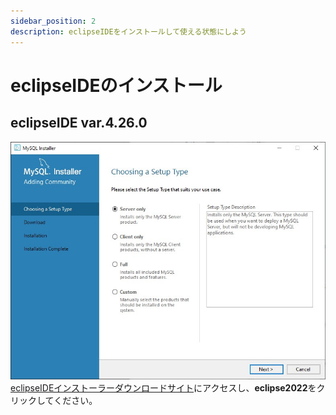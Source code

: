 ```yaml
---
sidebar_position: 2
description: eclipseIDEをインストールして使える状態にしよう
---
```

# eclipseIDEのインストール
## eclipseIDE var.4.26.0
![eclipseIDEインストーラー](./images/13.jpg)
[eclipseIDEインストーラーダウンロードサイト](https://willbrains.jp/)にアクセスし、**eclipse2022**をクリックしてください。